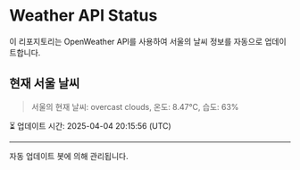 
# Weather API Status

이 리포지토리는 OpenWeather API를 사용하여 서울의 날씨 정보를 자동으로 업데이트합니다.

## 현재 서울 날씨
> 서울의 현재 날씨: overcast clouds, 온도: 8.47°C, 습도: 63%

⏳ 업데이트 시간: 2025-04-04 20:15:56 (UTC)

---
자동 업데이트 봇에 의해 관리됩니다.
